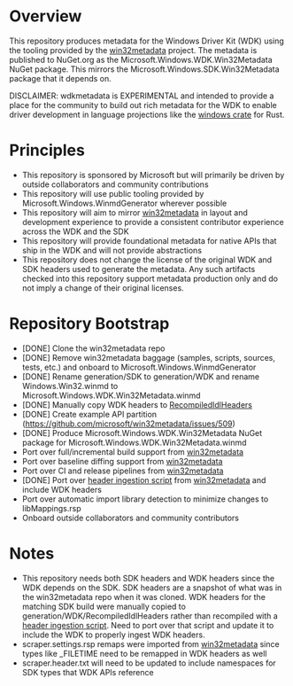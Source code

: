 # Overview

This repository produces metadata for the Windows Driver Kit (WDK) using the tooling provided by the [win32metadata](https://github.com/microsoft/win32metadata) project. The metadata is published to NuGet.org as the Microsoft.Windows.WDK.Win32Metadata NuGet package. This mirrors the Microsoft.Windows.SDK.Win32Metadata package that it depends on.

DISCLAIMER: wdkmetadata is EXPERIMENTAL and intended to provide a place for the community to build out rich metadata for the WDK to enable driver development in language projections like the [windows crate](https://github.com/microsoft/windows-rs) for Rust.

# Principles

* This repository is sponsored by Microsoft but will primarily be driven by outside collaborators and community contributions
* This repository will use public tooling provided by Microsoft.Windows.WinmdGenerator wherever possible
* This repository will aim to mirror [win32metadata](https://github.com/microsoft/win32metadata) in layout and development experience to provide a consistent contributor experience across the WDK and the SDK
* This repository will provide foundational metadata for native APIs that ship in the WDK and will not provide abstractions
* This repository does not change the license of the original WDK and SDK headers used to generate the metadata. Any such artifacts checked into this repository support metadata production only and do not imply a change of their original licenses.

# Repository Bootstrap

* [DONE] Clone the win32metadata repo
* [DONE] Remove win32metadata baggage (samples, scripts, sources, tests, etc.) and onboard to Microsoft.Windows.WinmdGenerator
* [DONE] Rename generation/SDK to generation/WDK and rename Windows.Win32.winmd to Microsoft.Windows.WDK.Win32Metadata.winmd
* [DONE] Manually copy WDK headers to [RecompiledIdlHeaders](generation/WDK/RecompiledIdlHeaders)
* [DONE] Create example API partition (https://github.com/microsoft/win32metadata/issues/509)
* [DONE] Produce Microsoft.Windows.WDK.Win32Metadata NuGet package for Microsoft.Windows.WDK.Win32Metadata.winmd
* Port over full/incremental build support from [win32metadata](https://github.com/microsoft/win32metadata)
* Port over baseline diffing support from [win32metadata](https://github.com/microsoft/win32metadata)
* Port over CI and release pipelines from [win32metadata](https://github.com/microsoft/win32metadata)
* [DONE] Port over [header ingestion script](https://github.com/microsoft/win32metadata/blob/main/scripts/RecompileIdlFilesForScraping.ps1) from [win32metadata](https://github.com/microsoft/win32metadata) and include WDK headers
* Port over automatic import library detection to minimize changes to libMappings.rsp
* Onboard outside collaborators and community contributors

# Notes

* This repository needs both SDK headers and WDK headers since the WDK depends on the SDK. SDK headers are a snapshot of what was in the win32metadata repo when it was cloned. WDK headers for the matching SDK build were manually copied to generation/WDK/RecompiledIdlHeaders rather than recompiled with a [header ingestion script](https://github.com/microsoft/win32metadata/blob/main/scripts/RecompileIdlFilesForScraping.ps1). Need to port over that script and update it to include the WDK to properly ingest WDK headers. 
* scraper.settings.rsp remaps were imported from [win32metadata](https://github.com/microsoft/win32metadata) since types like _FILETIME need to be remapped in WDK headers as well
* scraper.header.txt will need to be updated to include namespaces for SDK types that WDK APIs reference